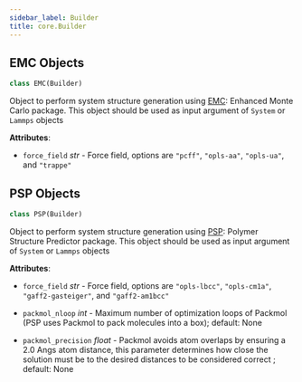 ```yaml
---
sidebar_label: Builder
title: core.Builder
---
```


## EMC Objects

```python
class EMC(Builder)
```

Object to perform system structure generation using
[EMC](http://montecarlo.sourceforge.net/): Enhanced Monte Carlo package.
This object should be used as input argument of `System` or `Lammps`
objects

**Attributes**:

- `force_field` _str_ - Force field, options are `"pcff"`, `"opls-aa"`,
  `"opls-ua"`, and `"trappe"`

## PSP Objects

```python
class PSP(Builder)
```

Object to perform system structure generation using
[PSP](https://github.com/Ramprasad-Group/PSP): Polymer Structure Predictor
package. This object should be used as input argument of `System` or
`Lammps` objects

**Attributes**:

- `force_field` _str_ - Force field, options are `"opls-lbcc"`,
  `"opls-cm1a"`, `"gaff2-gasteiger"`, and `"gaff2-am1bcc"`

- `packmol_nloop` _int_ - Maximum number of optimization loops of Packmol
  (PSP uses Packmol to pack molecules into a box); default: None

- `packmol_precision` _float_ - Packmol avoids atom overlaps by ensuring
  a 2.0 Angs atom distance, this parameter determines how close the
  solution must be to the desired distances to be considered correct
  ; default: None
